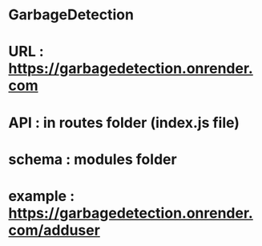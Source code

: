 # GarbageDetection

# URL : https://garbagedetection.onrender.com
# API : in routes folder (index.js file)

# schema : modules folder

# example :  https://garbagedetection.onrender.com/adduser
